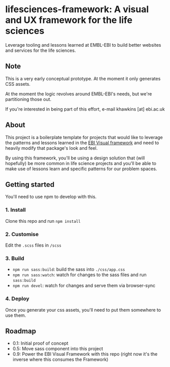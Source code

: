 # lifesciences-framework: A visual and UX framework for the life sciences
Leverage tooling and lessons learned at EMBL-EBI to build better websites and services for the life sciences.

## Note

This is a very early conceptual prototype. At the moment it only generates CSS assets.

At the moment the logic revolves around EMBL-EBI's needs, but we're partitioning those out.

If you're interested in being part of this effort, e-mail khawkins [at] ebi.ac.uk

## About

This project is a boilerplate template for projects that would like to leverage the patterns and lessons learned in the [EBI Visual framework](https://github.com/ebiwd/EBI-Framework/) and need to heavily modify that package's look and feel.

By using this framework, you'll be using a design solution that (will hopefully) be more common in life science projects and you'll be able to make use of lessons learn and specific patterns for our problem spaces.

## Getting started

You'll need to use npm to develop with this.

### 1. Install

Clone this repo and run `npm install`

### 2. Customise

Edit the `.scss` files in `/scss`

### 3. Build

- `npm run sass:build`: build the sass into `./css/app.css`
- `npm run sass:watch`: watch for changes to the sass files and run `sass:build`
- `npm run devel`: watch for changes and serve them via browser-sync

### 4. Deploy

Once you generate your css assets, you'll need to put them somewhere to use them.


## Roadmap

- 0.1: Initial proof of concept
- 0.5: Move sass component into this project
- 0.9: Power the EBI Visual Framework with this repo (right now it's the inverse where this consumes the Framework)
